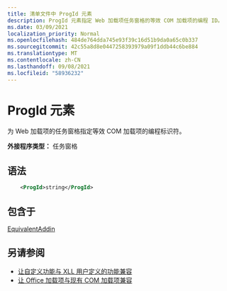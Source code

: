 ```yaml
---
title: 清单文件中 ProgId 元素
description: ProgId 元素指定 Web 加载项任务窗格的等效 COM 加载项的编程 ID。
ms.date: 03/09/2021
localization_priority: Normal
ms.openlocfilehash: 484de764dda745e93f39c16d51b9da0a65c0b337
ms.sourcegitcommit: 42c55a8d8e0447258393979a09f1ddb44c6be884
ms.translationtype: MT
ms.contentlocale: zh-CN
ms.lasthandoff: 09/08/2021
ms.locfileid: "58936232"
---
```

# <a name="progid-element"></a>ProgId 元素

为 Web 加载项的任务窗格指定等效 COM 加载项的编程标识符。

**外接程序类型：** 任务窗格

## <a name="syntax"></a>语法

```XML
    <ProgId>string</ProgId>  
```

## <a name="contained-in"></a>包含于

[EquivalentAddin](equivalentaddin.md)

## <a name="see-also"></a>另请参阅

- [让自定义功能与 XLL 用户定义的功能兼容](../../excel/make-custom-functions-compatible-with-xll-udf.md)
- [让 Office 加载项与现有 COM 加载项兼容](../../develop/make-office-add-in-compatible-with-existing-com-add-in.md)